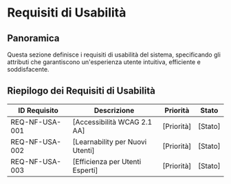 # Requisiti di Usabilità

## Panoramica

Questa sezione definisce i requisiti di usabilità del sistema, specificando gli attributi che garantiscono un'esperienza utente intuitiva, efficiente e soddisfacente.

## Riepilogo dei Requisiti di Usabilità

| ID Requisito | Descrizione | Priorità | Stato |
|--------------|-------------|----------|-------|
| REQ-NF-USA-001 | [Accessibilità WCAG 2.1 AA] | [Priorità] | [Stato] |
| REQ-NF-USA-002 | [Learnability per Nuovi Utenti] | [Priorità] | [Stato] |
| REQ-NF-USA-003 | [Efficienza per Utenti Esperti] | [Priorità] | [Stato] |
